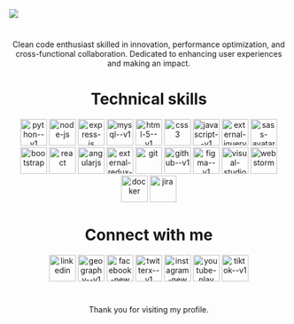 <img align="center" src="https://github.com/rosoema/rosoema/assets/98010825/efe8cff6-20ad-40fc-9f55-702eedc64a54">
<h1></h1>
<p align="center">Clean code enthusiast skilled in innovation, performance optimization, and cross-functional collaboration. Dedicated to enhancing user experiences and making an impact.</p>

<div align="center">
  <h1>Technical skills</h1>
  <img width="48" height="48" src="https://img.icons8.com/color/48/python--v1.png" alt="python--v1" title="Python"/>
  <img width="48" height="48" src="https://img.icons8.com/fluency/48/node-js.png" alt="node-js" title="Node JS"/>
  <img width="48" height="48" src="https://img.icons8.com/nolan/48/express-js.png" alt="express-js" title="Express JS"/>
  <img width="48" height="48" src="https://img.icons8.com/color/48/mysql--v1.png" alt="mysql--v1" title="MySQL"/>
  <img width="48" height="48" src="https://img.icons8.com/color/48/html-5--v1.png" alt="html-5--v1" title="HTML"/>
  <img width="48" height="48" src="https://img.icons8.com/color/48/css3.png" alt="css3" title="CSS"/>
  <img width="48" height="48" src="https://img.icons8.com/color/48/javascript--v1.png" alt="javascript--v1" title="JavaScript"/>
  <img width="48" height="48" src="https://img.icons8.com/external-tal-revivo-color-tal-revivo/48/external-jquery-is-a-javascript-library-designed-to-simplify-html-logo-color-tal-revivo.png" alt="external-jquery-is-a-javascript-library-designed-to-simplify-html-logo-color-tal-revivo" title="jQuery"/>
  <img width="48" height="48" src="https://img.icons8.com/color/48/sass-avatar.png" alt="sass-avatar" title="Sass"/>
  <img width="48" height="48" src="https://img.icons8.com/color/48/bootstrap.png" alt="bootstrap" title="Bootstrap"/>
  <img width="48" height="48" src="https://img.icons8.com/office/48/react.png" alt="react" title="React JS"/>
  <img width="48" height="48" src="https://img.icons8.com/color/48/angularjs.png" alt="angularjs" title="Angular JS"/>
  <img width="48" height="48" src="https://img.icons8.com/external-tal-revivo-color-tal-revivo/48/external-redux-an-open-source-javascript-library-for-managing-application-state-logo-color-tal-revivo.png" alt="external-redux-an-open-source-javascript-library-for-managing-application-state-logo-color-tal-revivo" title="Redux"/>
  <img width="48" height="48" src="https://img.icons8.com/color/48/git.png" alt="git" title="Git"/>
  <img width="48" height="48" src="https://img.icons8.com/color/48/github--v1.png" alt="github--v1" title="GitHub"/>
  <img width="48" height="48" src="https://img.icons8.com/color/48/figma--v1.png" alt="figma--v1" title="Figma"/>
  <img width="48" height="48" src="https://img.icons8.com/color/48/visual-studio-code-2019.png" alt="visual-studio-code-2019" title="VS Code"/>
  <img width="48" height="48" src="https://img.icons8.com/color/48/webstorm.png" alt="webstorm" title="Webstorm"/>
  <img width="48" height="48" src="https://img.icons8.com/fluency/48/docker.png" alt="docker" title="Docker"/>
  <img width="48" height="48" src="https://img.icons8.com/color/48/jira.png" alt="jira" title="Jira"/>
</div>

<div align="center">
  <h1>Connect with me</h1>
  <a href="https://www.linkedin.com/in/rosoema/" target="_blank"><img width="48" height="48" src="https://img.icons8.com/color/48/linkedin.png" alt="linkedin" title="LinkedIn Profile"/></a>
  <a href="https://rosoema.com/"><img width="48" height="48" src="https://img.icons8.com/color-glass/48/geography--v1.png" alt="geography--v1" title="Portfolio"/></a>
  <a href="https://www.facebook.com/rosoema.dev"><img width="48" height="48" src="https://img.icons8.com/fluency/48/facebook-new.png" alt="facebook-new" title="Facebook Page"/></a>
  <a href="https://twitter.com/rosoema_dev"><img width="48" height="48" src="https://img.icons8.com/color/48/twitterx--v1.png" alt="twitterx--v1" title="X Profile"/></a>
  <a href="https://www.instagram.com/rosoema_dev/"><img width="48" height="48" src="https://img.icons8.com/fluency/48/instagram-new.png" alt="instagram-new" title="Instagram Page"/></a>
  <a href="https://www.youtube.com/@EmaRoso"><img width="48" height="48" src="https://img.icons8.com/color/48/youtube-play.png" alt="youtube-play" title="YouTube Account"/></a>
  <a href="https://www.tiktok.com/@emaroso"><img width="48" height="48" src="https://img.icons8.com/color/48/tiktok--v1.png" alt="tiktok--v1" title="TikTok Account"/></a>
</div>

<div align="center">
  <h1></h1>
  <p>Thank you for visiting my profile.</p>
</div>
